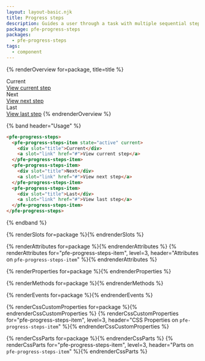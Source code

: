 ```yaml
---
layout: layout-basic.njk
title: Progress steps
description: Guides a user through a task with multiple sequential steps
package: pfe-progress-steps
packages:
  - pfe-progress-steps
tags:
  - component
---
```


{% renderOverview for=package, title=title %}
  <pfe-progress-steps>
    <pfe-progress-steps-item state="active" current>
      <div slot="title">Current</div>
      <a slot="link" href="#">View current step</a>
    </pfe-progress-steps-item>
    <pfe-progress-steps-item>
      <div slot="title">Next</div>
      <a slot="link" href="#">View next step</a>
    </pfe-progress-steps-item>
    <pfe-progress-steps-item>
      <div slot="title">Last</div>
      <a slot="link" href="#">View last step</a>
    </pfe-progress-steps-item>
  </pfe-progress-steps>
{% endrenderOverview %}

{% band header="Usage" %}
  ```html
  <pfe-progress-steps>
    <pfe-progress-steps-item state="active" current>
      <div slot="title">Current</div>
      <a slot="link" href="#">View current step</a>
    </pfe-progress-steps-item>
    <pfe-progress-steps-item>
      <div slot="title">Next</div>
      <a slot="link" href="#">View next step</a>
    </pfe-progress-steps-item>
    <pfe-progress-steps-item>
      <div slot="title">Last</div>
      <a slot="link" href="#">View last step</a>
    </pfe-progress-steps-item>
  </pfe-progress-steps>
  ```
{% endband %}

{% renderSlots for=package %}{% endrenderSlots %}

{% renderAttributes for=package %}{% endrenderAttributes %}
{% renderAttributes for="pfe-progress-steps-item", level=3, header="Attributes on `pfe-progress-steps-item`" %}{% endrenderAttributes %}

{% renderProperties for=package %}{% endrenderProperties %}

{% renderMethods for=package %}{% endrenderMethods %}

{% renderEvents for=package %}{% endrenderEvents %}

{% renderCssCustomProperties for=package %}{% endrenderCssCustomProperties %}
{% renderCssCustomProperties for="pfe-progress-steps-item", level=3, header="CSS Properties on `pfe-progress-steps-item`" %}{% endrenderCssCustomProperties %}

{% renderCssParts for=package %}{% endrenderCssParts %}
{% renderCssParts for="pfe-progress-steps-item", level=3, header="Parts on `pfe-progress-steps-item`" %}{% endrenderCssParts %}
